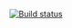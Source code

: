 [![Build status](https://ci.appveyor.com/api/projects/status/cnsfisd0nc9e8pey?svg=true)](https://ci.appveyor.com/project/sharutyunyanqa/selenide)
